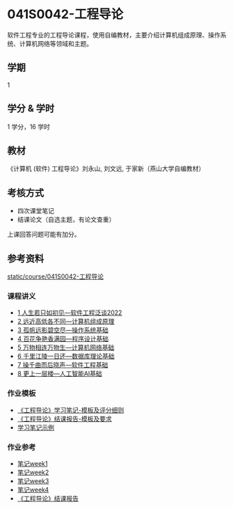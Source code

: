 # 041S0042-工程导论

软件工程专业的工程导论课程，使用自编教材，主要介绍计算机组成原理、操作系统、计算机网络等领域和主题。

## 学期

1

## 学分 & 学时

1 学分，16 学时

## 教材

《计算机 (软件) 工程导论》刘永山, 刘文远, 于家新（燕山大学自编教材）

## 考核方式

- 四次课堂笔记
- 结课论文（自选主题，有论文查重）

上课回答问题可能有加分。

## 参考资料

[static/course/041S0042-工程导论](https://github.com/rurumuri/ysuse-2022/tree/master/static/course/041S0042-%E5%B7%A5%E7%A8%8B%E5%AF%BC%E8%AE%BA)

### 课程讲义

- [1 人生若只如初见—软件工程泛谈2022](../../static/course/041S0042-工程导论/slide/1%20人生若只如初见—软件工程泛谈2022.pdf)
- [2 远近高低各不同—计算机组成原理](../../static/course/041S0042-工程导论/slide/2%20远近高低各不同—计算机组成原理.pdf)
- [3 孤帆远影碧空尽—操作系统基础](../../static/course/041S0042-工程导论/slide/3%20孤帆远影碧空尽—操作系统基础.pdf)
- [4 百花争艳香满园—程序设计基础](../../static/course/041S0042-工程导论/slide/4%20百花争艳香满园—程序设计基础.pdf)
- [5 万物相连万物生—计算机网络基础](../../static/course/041S0042-工程导论/slide/5%20万物相连万物生—计算机网络基础.pdf)
- [6 千里江陵一日还—数据库理论基础](../../static/course/041S0042-工程导论/slide/6%20千里江陵一日还—数据库理论基础.pdf)
- [7 操千曲而后晓声—软件工程基础](../../static/course/041S0042-工程导论/slide/7%20操千曲而后晓声—软件工程基础.pdf)
- [8 更上一层楼—人工智能AI基础](../../static/course/041S0042-工程导论/slide/8%20更上一层楼—人工智能AI基础.pdf)

### 作业模板

- [《工程导论》学习笔记-模板及评分细则](../../static/course/041S0042-工程导论/hw/《工程导论》学习笔记-模板及评分细则.doc)
- [《工程导论》结课报告-模板及要求](../../static/course/041S0042-工程导论/hw/《工程导论》结课报告-模板及要求.docx)
- [学习笔记示例](../../static/course/041S0042-工程导论/hw/学习笔记示例.pdf)


### 作业参考

- [笔记week1](../../static/course/041S0042-工程导论/hw/笔记week1.doc)
- [笔记week2](../../static/course/041S0042-工程导论/hw/笔记week2.doc)
- [笔记week3](../../static/course/041S0042-工程导论/hw/笔记week3.doc)
- [笔记week4](../../static/course/041S0042-工程导论/hw/笔记week4.doc)
- [《工程导论》结课报告](../../static/course/041S0042-工程导论/hw/《工程导论》结课报告.docx)
